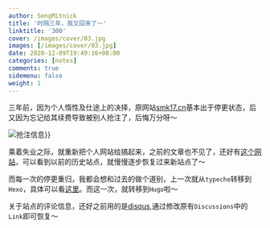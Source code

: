 ```yaml
---
author: SengMitnick
title: '时隔三年，我又回来了～'
linktitle: '300'
cover: /images/cover/03.jpg
images: [/images/cover/03.jpg]
date: 2020-12-09T19:49:16+08:00
categories: [notes]
comments: true
sidemenu: false
weight: 1
---
```


三年前，因为个人惰性及仕途上的决择，原网站[smk17.cn](http://web.archive.org/web/20190327223210/http://smk17.cn/)基本出于停更状态，后又因为忘记给其续费导致被别人抢注了，后悔万分呀～

<!--more-->

<Image  name="1.png" alt="抢注信息" caption="抢注信息" >}}

乘着失业之际，就重新把个人网站给搞起来，之前的文章也不见了，还好有[这个网站](http://web.archive.org/)，可以看到以前的历史站点，就慢慢逐步恢复过来新站点了～

而每一次的停更重归，我都会想和过去的做个道别，上一次就从`typecho`转移到`Hexo`，具体可以看[这里](/blog/86/)。而这一次，就转移到`Hugo`啦～

关于站点的评论信息，还好之前用的是[disqus](https://disqus.com/),通过修改原有`Discussions`中的`Link`即可恢复～
